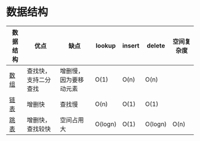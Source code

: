 # 数据结构

| 数据结构            | 优点                 | 缺点                   | lookup  | insert | delete  | 空间复杂度 |
| ------------------- | -------------------- | ---------------------- | ------- | ------ | ------- | ---------- |
| [数组](020-数组.md) | 查找快，支持二分查找 | 增删慢，因为要移动元素 | O(1)    | O(n)   | O(n)    |            |
| [链表](021-链表.md) | 增删快               | 查找慢                 | O(n)    | O(1)   | O(1)    |            |
| [跳表](022-跳表.md) | 增删快，查找较快     | 空间占用大             | O(logn) | O(1)   | O(logn) | O(n)       |

